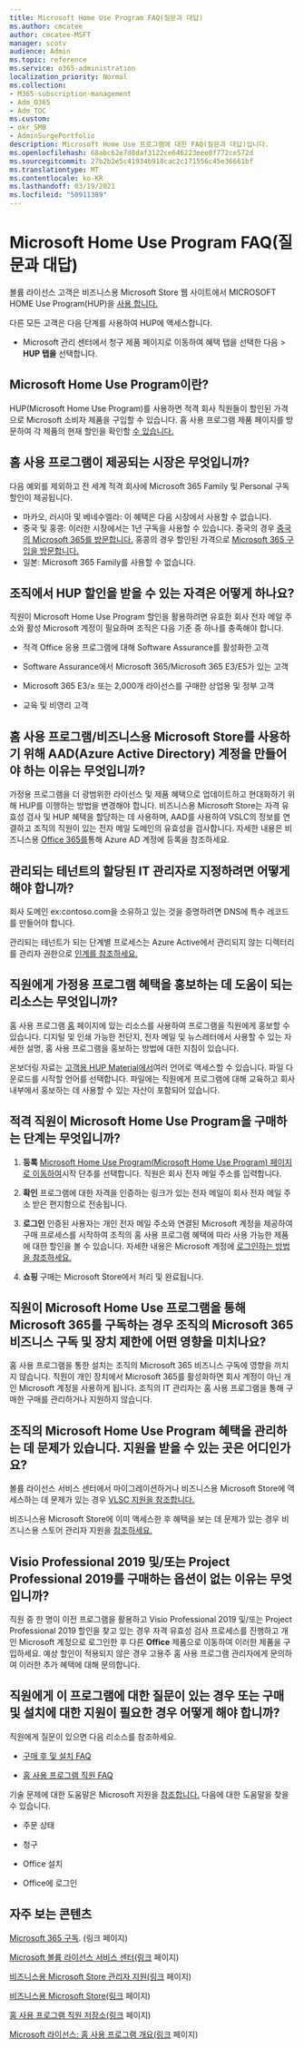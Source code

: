 ```yaml
---
title: Microsoft Home Use Program FAQ(질문과 대답)
ms.author: cmcatee
author: cmcatee-MSFT
manager: scotv
audience: Admin
ms.topic: reference
ms.service: o365-administration
localization_priority: Normal
ms.collection:
- M365-subscription-management
- Adm_O365
- Adm_TOC
ms.custom:
- okr_SMB
- AdminSurgePortfolio
description: Microsoft Home Use 프로그램에 대한 FAQ(질문과 대답)입니다.
ms.openlocfilehash: 68abc62e7d8daf3122ce646223eee0f772ce572d
ms.sourcegitcommit: 27b2b2e5c41934b918cac2c171556c45e36661bf
ms.translationtype: MT
ms.contentlocale: ko-KR
ms.lasthandoff: 03/19/2021
ms.locfileid: "50911389"
---
```

# <a name="microsoft-home-use-program-frequently-asked-questions-faq"></a>Microsoft Home Use Program FAQ(질문과 대답)

볼륨 라이선스 고객은 비즈니스용 Microsoft Store 웹 사이트에서 MICROSOFT HOME Use Program(HUP)을 [사용 합니다.](https://go.microsoft.com/fwlink/?linkid=2139192) 

다른 모든 고객은 다음 단계를 사용하여 HUP에 액세스합니다.

- Microsoft 관리 센터에서 청구 제품 페이지로 이동하여 혜택 탭을 선택한 다음  >  [](https://go.microsoft.com/fwlink/p/?linkid=842054) **HUP 탭을** 선택합니다. 

## <a name="what-is-the-microsoft-home-use-program"></a>Microsoft Home Use Program이란?

HUP(Microsoft Home Use Program)를 사용하면 적격 회사 직원들이 할인된 가격으로 Microsoft 소비자 제품을 구입할 수 있습니다. 홈 사용 프로그램 제품 페이지를 방문하여 각 제품의 현재 할인을 확인할 [수 있습니다.](https://www.microsoft.com/home-use-program)

## <a name="in-which-markets-is-the-home-use-program-offered"></a>홈 사용 프로그램이 제공되는 시장은 무엇입니까?

다음 예외를 제외하고 전 세계 적격 회사에 Microsoft 365 Family 및 Personal 구독 할인이 제공됩니다.

- 마카오, 러시아 및 베네수엘라: 이 혜택은 다음 시장에서 사용할 수 없습니다.
- 중국 및 홍콩: 이러한 시장에서는 1년 구독을 사용할 수 있습니다. 중국의 경우 [중국의 Microsoft 365를 방문합니다.](https://www.microsoftstore.com.cn/home-use-program/invite) 홍콩의 경우 할인된 가격으로 [Microsoft 365 구입을 방문합니다.](https://www.microsoftestore.com.hk/partner/hup?locale=en_HK)
- 일본: Microsoft 365 Family를 사용할 수 없습니다.

## <a name="how-does-an-organization-qualify-for-hup-discounts"></a>조직에서 HUP 할인을 받을 수 있는 자격은 어떻게 하나요?

직원이 Microsoft Home Use Program 할인을 활용하려면 유효한 회사 전자 메일 주소와 활성 Microsoft 계정이 필요하며 조직은 다음 기준 중 하나를 충족해야 합니다.

- 적격 Office 응용 프로그램에 대해 Software Assurance를 활성화한 고객 

- Software Assurance에서 Microsoft 365/Microsoft 365 E3/E5가 있는 고객

- Microsoft 365 E3/≥ 또는 2,000개 라이선스를 구매한 상업용 및 정부 고객

- 교육 및 비영리 고객

## <a name="why-do-i-have-to-create-an-azure-active-directory-aad-account-to-use-the-home-use-program-microsoft-store-for-business"></a>홈 사용 프로그램/비즈니스용 Microsoft Store를 사용하기 위해 AAD(Azure Active Directory) 계정을 만들어야 하는 이유는 무엇입니까?

가정용 프로그램을 더 광범위한 라이선스 및 제품 혜택으로 업데이트하고 현대화하기 위해 HUP를 이행하는 방법을 변경해야 합니다. 비즈니스용 Microsoft Store는 자격 유효성 검사 및 HUP 혜택을 할당하는 데 사용하며, AAD를 사용하여 VSLC의 정보를 연결하고 조직의 직원이 있는 전자 메일 도메인의 유효성을 검사합니다. 자세한 내용은 비즈니스용 [Office 365를](/microsoft-store/sign-up-microsoft-store-for-business#o365-welcome)통해 Azure AD 계정에 등록을 참조하세요.

## <a name="how-do-i-become-the-assigned-it-admin-of-a-managed-tenant"></a>관리되는 테넌트의 할당된 IT 관리자로 지정하려면 어떻게 해야 합니까?

회사 도메인 ex:contoso.com을 소유하고 있는 것을 증명하려면 DNS에 특수 레코드를 만들어야 합니다.

관리되는 테넌트가 되는 단계별 프로세스는 Azure Active에서 관리되지 않는 디렉터리를 관리자 권한으로 [인계를 참조하세요.](/azure/active-directory/users-groups-roles/domains-admin-takeover)

## <a name="what-resources-are-available-to-help-promote-the-home-use-program-benefit-to-employees"></a>직원에게 가정용 프로그램 혜택을 홍보하는 데 도움이 되는 리소스는 무엇입니까?

홈 사용 프로그램 [홈](https://www.microsoft.com/home-use-program/resources) 페이지에 있는 리소스를 사용하여 프로그램을 직원에게 홍보할 수 있습니다. 디지털 및 인쇄 가능한 전단지, 전자 메일 및 뉴스레터에서 사용할 수 있는 자세한 설명, 홈 사용 프로그램을 홍보하는 방법에 대한 지침이 있습니다.

온보더링 자료는 [고객용 HUP Material에서](https://microsofteur.sharepoint.com/teams/HUPMaterial)여러 언어로 액세스할 수 있습니다. 파일 다운로드를 시작할 언어를 선택합니다. 파일에는 직원에게 프로그램에 대해 교육하고 회사 내부에서 홍보하는 데 사용할 수 있는 자산이 포함되어 있습니다.

## <a name="what-are-the-steps-for-an-eligible-employee-to-make-a-microsoft-home-use-program-purchase"></a>적격 직원이 Microsoft Home Use Program을 구매하는 단계는 무엇입니까?

1. **등록** [Microsoft Home Use Program(Microsoft Home Use Program) 페이지로 이동하여](https://www.microsoft.com/home-use-program)시작 단추를 선택합니다. 직원은 회사 전자 메일 주소를 입력합니다.

2. **확인**  프로그램에 대한 자격을 인증하는 링크가 있는 전자 메일이 회사 전자 메일 주소 받은 편지함으로 전송됩니다.

3. **로그인** 인증된 사용자는 개인 전자 메일 주소와 연결된 Microsoft 계정을 제공하여 구매 프로세스를 시작하여 조직의 홈 사용 프로그램 혜택에 따라 사용 가능한 제품에 대한 할인을 볼 수 있습니다. 자세한 내용은 Microsoft 계정에 [로그인하는 방법을 참조하세요.](https://support.microsoft.com/help/4028195/microsoft-account-sign-in)

4. **쇼핑** 구매는 Microsoft Store에서 처리 및 완료됩니다.

## <a name="if-an-employee-subscribes-to-microsoft-365-through-the-microsoft-home-use-program-how-does-this-impact-our-organizations-microsoft-365-business-subscription-and-device-limit"></a>직원이 Microsoft Home Use 프로그램을 통해 Microsoft 365를 구독하는 경우 조직의 Microsoft 365 비즈니스 구독 및 장치 제한에 어떤 영향을 미치나요?

홈 사용 프로그램을 통한 설치는 조직의 Microsoft 365 비즈니스 구독에 영향을 끼치지 않습니다. 직원이 개인 장치에서 Microsoft 365를 활성화하면 회사 계정이 아닌 개인 Microsoft 계정을 사용하게 됩니다. 조직의 IT 관리자는 홈 사용 프로그램을 통해 구매한 구매를 관리하거나 지원하지 않습니다.

## <a name="im-having-trouble-managing-my-organizations-microsoft-home-use-program-benefit-where-can-i-get-support"></a>조직의 Microsoft Home Use Program 혜택을 관리하는 데 문제가 있습니다. 지원을 받을 수 있는 곳은 어디인가요?

볼륨 라이선스 서비스 센터에서 마이그레이션하거나 비즈니스용 Microsoft Store에 액세스하는 데 문제가 있는 경우 [VLSC 지원을 참조합니다.](https://www.microsoft.com/Licensing/servicecenter/default.aspx?wa=wsignin1.0)

비즈니스용 Microsoft Store에 이미 액세스한 후 혜택을 보는 데 문제가 있는 경우 비즈니스용 스토어 관리자 지원을 [참조하세요.](/microsoft-store/)

## <a name="why-am-i-not-seeing-an-option-to-purchase-visio-professional-2019-andor-project-professional-2019"></a>Visio Professional 2019 및/또는 Project Professional 2019를 구매하는 옵션이 없는 이유는 무엇입니까?

직원 중 한 명이 이전 프로그램을 활용하고 Visio Professional 2019 및/또는 Project Professional 2019 할인을 찾고 있는 경우 자격 유효성 검사 프로세스를 진행하고 개인 Microsoft 계정으로 로그인한 후 다른 **Office** 제품으로 이동하여 이러한 제품을 구입하세요. 예상 할인이 적용되지 않은 경우 고용주 홈 사용 프로그램 관리자에게 문의하여 이러한 추가 혜택에 대해 문의합니다.

## <a name="what-if-my-employees-have-questions-about-this-program-or-need-support-with-purchasing-and-installation"></a>직원에게 이 프로그램에 대한 질문이 있는 경우 또는 구매 및 설치에 대한 지원이 필요한 경우 어떻게 해야 합니까?

직원에게 질문이 있으면 다음 리소스를 참조하세요.

- [구매 후 및 설치 FAQ](https://products.office.com/microsoft-office-for-home-and-school-faq)

- [홈 사용 프로그램 직원 FAQ](https://www.microsoft.com/home-use-program/frequently-asked-questions)

 기술 문제에 대한 도움말은 Microsoft 지원을 [참조합니다.](https://support.microsoft.com/) 다음에 대한 도움말을 찾을 수 있습니다.

- 주문 상태

- 청구

- Office 설치

- Office에 로그인

## <a name="frequently-viewed-content"></a>자주 보는 콘텐츠

[Microsoft 365 구독](https://www.microsoft.com/home-use-program/). (링크 페이지)

[Microsoft 볼륨 라이선스 서비스 센터(링크](https://www.microsoft.com/Licensing/servicecenter/default.aspx?wa=wsignin1.0) 페이지)

[비즈니스용 Microsoft Store 관리자 지원(링크](/microsoft-store/) 페이지)

[비즈니스용 Microsoft Store(링크](https://go.microsoft.com/fwlink/?linkid=2139192) 페이지)

[홈 사용 프로그램 직원 저장소(링크](https://www.microsoft.com/home-use-program) 페이지)

[Microsoft 라이선스: 홈 사용 프로그램 개요(링크](https://www.microsoft.com/licensing/licensing-programs/software-assurance-by-benefits?activetab=software-assurance-by-benefits-tab:primaryr4) 페이지)